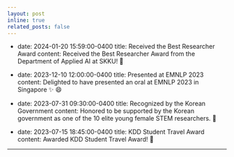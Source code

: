 ```yaml
---
layout: post
inline: true
related_posts: false
---
```


- date: 2024-01-20 15:59:00-0400
  title: Received the Best Researcher Award
  content: Received the Best Researcher Award from the Department of Applied AI at SKKU! 🙌

- date: 2023-12-10 12:00:00-0400
  title: Presented at EMNLP 2023
  content: Delighted to have presented an oral at EMNLP 2023 in Singapore :sparkles: :smile:

- date: 2023-07-31 09:30:00-0400
  title: Recognized by the Korean Government
  content: Honored to be supported by the Korean government as one of the 10 elite young female STEM researchers. 🎉

- date: 2023-07-15 18:45:00-0400
  title: KDD Student Travel Award
  content: Awarded KDD Student Travel Award! 🎉
---